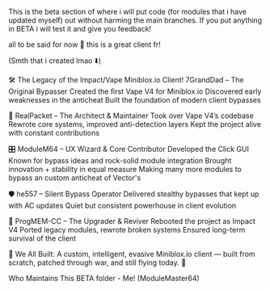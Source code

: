 This is the beta section of where i will put code (for modules that i have updated myself) out without harming the main branches. If you put anything in BETA i will test it and give you feedback! 

all to be said for now 🤑 this is a great client fr!

(Smth that i created lmao ⬇️)

🛠️ The Legacy of the Impact/Vape Miniblox.io Client!
7GrandDad – The Original Bypasser
Created the first Vape V4 for Miniblox.io
Discovered early weaknesses in the anticheat
Built the foundation of modern client bypasses

🧠 RealPacket – The Architect & Maintainer
Took over Vape V4’s codebase
Rewrote core systems, improved anti-detection layers
Kept the project alive with constant contributions

🎛️ ModuleM64 – UX Wizard & Core Contributor
Developed the Click GUI
Known for bypass ideas and rock-solid module integration
Brought innovation + stability in equal measure
Making many more modules to bypass an custom anticheat of Vector's

🛡️ he557 – Silent Bypass Operator
Delivered stealthy bypasses that kept up with AC updates
Quiet but consistent powerhouse in client evolution

🔧 ProgMEM-CC – The Upgrader & Reviver
Rebooted the project as Impact V4
Ported legacy modules, rewrote broken systems
Ensured long-term survival of the client

🧱 We All Built:
A custom, intelligent, evasive Miniblox.io client —
built from scratch, patched through war, and still flying today. 🚀

Who Maintains This BETA folder - Me! (ModuleMaster64)
